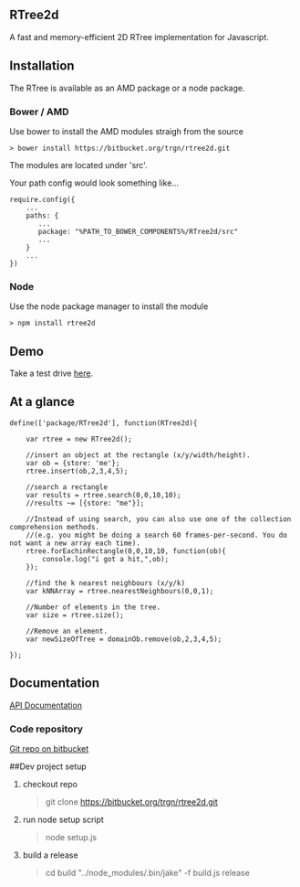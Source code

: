 RTree2d
-------

A fast and memory-efficient 2D RTree implementation for Javascript.

## Installation

The RTree is available as an AMD package or a node package.

### Bower / AMD

Use bower to install the AMD modules straigh from the source

    > bower install https://bitbucket.org/trgn/rtree2d.git

The modules are located under 'src'.

Your path config would look something like...

    require.config({
        ...
        paths: {
           ...
           package: "%PATH_TO_BOWER_COMPONENTS%/RTree2d/src"
           ...
        }
        ...
    })


### Node

Use the node package manager to install the module

    > npm install rtree2d

## Demo

Take a test drive [here](http://neirynck.us/rtree).

## At a glance

    define(['package/RTree2d'], function(RTree2d){

        var rtree = new RTree2d();

        //insert an object at the rectangle (x/y/width/height).
        var ob = {store: 'me'};
        rtree.insert(ob,2,3,4,5);

        //search a rectangle
        var results = rtree.search(0,0,10,10);
        //results ~= [{store: "me"}];

        //Instead of using search, you can also use one of the collection comprehension methods.
        //(e.g. you might be doing a search 60 frames-per-second. You do not want a new array each time).
        rtree.forEachinRectangle(0,0,10,10, function(ob){
            console.log("i got a hit,",ob);
        });

        //find the k nearest neighbours (x/y/k)
        var kNNArray = rtree.nearestNeighbours(0,0,1);

        //Number of elements in the tree.
        var size = rtree.size();

        //Remove an element.
        var newSizeOfTree = domainOb.remove(ob,2,3,4,5);

    });

## Documentation

[API Documentation](http://neirynck.us/rtree/jsdoc)

### Code repository

[Git repo on bitbucket](https://bitbucket.org/trgn/rtree2d)

##Dev project setup

1) checkout repo

    > git clone https://bitbucket.org/trgn/rtree2d.git

2) run node setup script

    > node setup.js

3) build a release

    > cd build
    > "../node_modules/.bin/jake" -f build.js release

